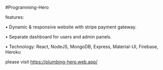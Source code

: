 #Programming-Hero

features:

•	Dynamic & responsive website with stripe payment gateway.

•	Separate dashboard for users and admin panels.

•	Technology: React, NodeJS, MongoDB, Express, Material-UI, Firebase, Heroku

please visit   https://plumbing-hero.web.app/

